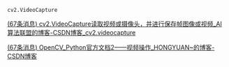 ```
cv2.VideoCapture
```

[(67条消息) cv2.VideoCapture读取视频或摄像头，并进行保存帧图像或视频_AI算法联盟的博客-CSDN博客_cv2.videocapture](https://blog.csdn.net/weixin_40922285/article/details/102967331)



[(67条消息) OpenCV_Python官方文档2——视频操作_HONGYUAN~的博客-CSDN博客](https://blog.csdn.net/sinat_38814578/article/details/82954635)